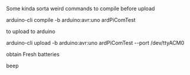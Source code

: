 Some kinda sorta weird commands
to compile before upload


arduino-cli compile -b arduino:avr:uno ardPiComTest

to upload to arduino


arduino-cli upload -b arduino:avr:uno ardPiComTest --port /dev/ttyACM0

obtain Fresh batteries

beep
